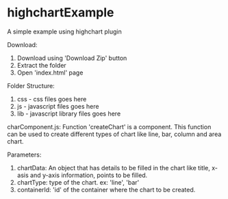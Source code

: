 highchartExample
================

A simple example using highchart plugin

Download:
  1. Download using 'Download Zip' button
  2. Extract the folder
  3. Open 'index.html' page

Folder Structure:
 1. css - css files goes here
 2. js - javascript files goes here
 3. lib - javascript library files goes here

  
charComponent.js:
  Function 'createChart' is a component. This function can be used to create different types of chart like line, bar, column and area chart.
  
Parameters:
  1. chartData: An object that has details to be filled in the chart like title, x-asis and y-axis information, points to be filled.
  2. chartType: type of the chart. ex: 'line', 'bar'
  3. containerId: 'id' of the container where the chart to be created.
